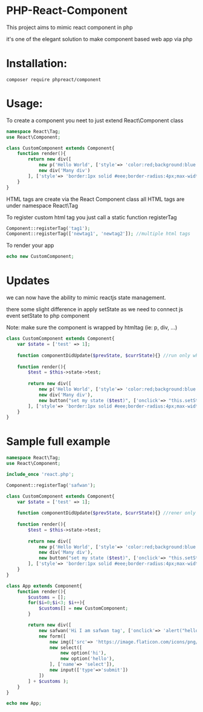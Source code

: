 # PHP-React-Component

This project aims to mimic react component in php

it's one of the elegant solution to make component based web app via php

# Installation:
`composer require phpreact/component`

# Usage:

To create a component you neet to just extend React\Component class

```php
namespace React\Tag;
use React\Component;

class CustomComponent extends Component{
    function render(){
        return new div([ 
            new p('Hello World', ['style'=> 'color:red;background:blue']), 
            new div('Many div') 
        ], ['style'=> 'border:1px solid #eee;border-radius:4px;max-width:500px;padding:5px;margin:10px']);
    }
}
```

HTML tags are create via the React Component class
all HTML tags are under namespace React\Tag

To register custom html tag
you just call a static function registerTag
```php
Component::registerTag('tag1');
Component::registerTag(['newtag1', 'newtag2']); //multiple html tags
```

To render your app
```php
echo new CustomComponent;
```

# Updates

we can now have the ability to mimic reactjs state management.

there some slight difference in apply setState as we need to connect js event setState to php component

Note: make sure the component is wrapped by htmltag (ie: p, div, ...)

```php
class CustomComponent extends Component{
    var $state = ['test' => 1];
    
    function componentDidUpdate($prevState, $currState){} //run only when there's state update
    
    function render(){
        $test = $this->state->test;
        
        return new div([ 
            new p('Hello World', ['style'=> 'color:red;background:blue']), 
            new div('Many div'),
            new button("set my state ($test)", ['onclick'=> "this.setState({test: ".($test+1)."})"]) 
        ], ['style'=> 'border:1px solid #eee;border-radius:4px;max-width:500px;padding:5px;margin:10px',]); 
    }
}
```




# Sample full example

```php
namespace React\Tag;
use React\Component;

include_once 'react.php';

Component::registerTag('safwan');

class CustomComponent extends Component{
    var $state = ['test' => 1];
    
    function componentDidUpdate($prevState, $currState){} //rener only when there's state update
    
    function render(){
        $test = $this->state->test;
        
        return new div([ 
            new p('Hello World', ['style'=> 'color:red;background:blue']), 
            new div('Many div'),
            new button("set my state ($test)", ['onclick'=> "this.setState({test: ".($test+1)."})"]) 
        ], ['style'=> 'border:1px solid #eee;border-radius:4px;max-width:500px;padding:5px;margin:10px',]); //must add id to generated component id
    }
}

class App extends Component{
    function render(){
        $customs = [];
        for($i=0;$i<3; $i++){
            $customs[] = new CustomComponent;
        }

        return new div([
            new safwan('Hi I am safwan tag', ['onclick'=> 'alert("hello")']), //new custom tag
            new form([
                new img(['src'=> 'https://image.flaticon.com/icons/png/512/1453/1453608.png']),
                new select([
                    new option('hi'),
                    new option('hello'),
                ], ['name'=> 'select']),
                new input(['type'=>'submit'])
            ])
        ] + $customs );
    }
}

echo new App;
```
